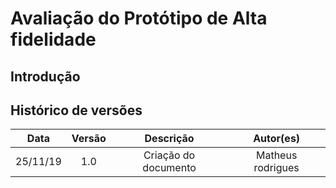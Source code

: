 # Avaliação do Protótipo de Alta fidelidade

## Introdução



## Histórico de versões

| Data | Versão | Descrição | Autor(es) |
|:--:|:--:|:--:|:--:|
|25/11/19|1.0|Criação do documento| Matheus rodrigues |
